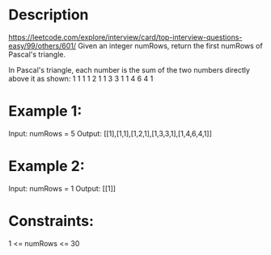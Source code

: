 # Description
  https://leetcode.com/explore/interview/card/top-interview-questions-easy/99/others/601/
  Given an integer numRows, return the first numRows of Pascal's triangle.

  In Pascal's triangle, each number is the sum of the two numbers directly above it as shown:
          1
        1   1
      1   2   1
    1   3   3   1
  1   4   6   4   1

# Example 1:
Input: numRows = 5
Output: [[1],[1,1],[1,2,1],[1,3,3,1],[1,4,6,4,1]]

# Example 2:
Input: numRows = 1
Output: [[1]]

# Constraints:
1 <= numRows <= 30